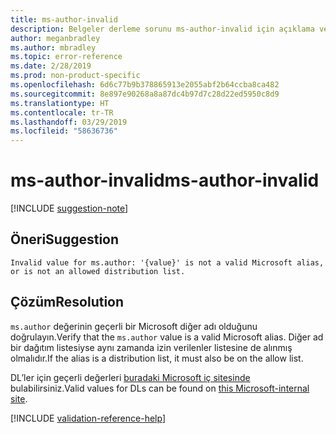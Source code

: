 ```yaml
---
title: ms-author-invalid
description: Belgeler derleme sorunu ms-author-invalid için açıklama ve çözüm
author: meganbradley
ms.author: mbradley
ms.topic: error-reference
ms.date: 2/28/2019
ms.prod: non-product-specific
ms.openlocfilehash: 6d6c77b9b378865913e2055abf2b64ccba8ca482
ms.sourcegitcommit: 8e897e90268a8a87dc4b97d7c28d22ed5950c8d9
ms.translationtype: HT
ms.contentlocale: tr-TR
ms.lasthandoff: 03/29/2019
ms.locfileid: "58636736"
---
```

# <a name="ms-author-invalid"></a><span data-ttu-id="94c60-103">ms-author-invalid</span><span class="sxs-lookup"><span data-stu-id="94c60-103">ms-author-invalid</span></span>

[!INCLUDE [suggestion-note](includes/suggestion-note.md)]

## <a name="suggestion"></a><span data-ttu-id="94c60-104">Öneri</span><span class="sxs-lookup"><span data-stu-id="94c60-104">Suggestion</span></span>

`Invalid value for ms.author: '{value}' is not a valid Microsoft alias, or is not an allowed distribution list.`

## <a name="resolution"></a><span data-ttu-id="94c60-105">Çözüm</span><span class="sxs-lookup"><span data-stu-id="94c60-105">Resolution</span></span>

<span data-ttu-id="94c60-106">`ms.author` değerinin geçerli bir Microsoft diğer adı olduğunu doğrulayın.</span><span class="sxs-lookup"><span data-stu-id="94c60-106">Verify that the `ms.author` value is a valid Microsoft alias.</span></span> <span data-ttu-id="94c60-107">Diğer ad bir dağıtım listesiyse aynı zamanda izin verilenler listesine de alınmış olmalıdır.</span><span class="sxs-lookup"><span data-stu-id="94c60-107">If the alias is a distribution list, it must also be on the allow list.</span></span>

<span data-ttu-id="94c60-108">DL’ler için geçerli değerleri [buradaki Microsoft iç sitesinde](https://docsmetadatatool.azurewebsites.net/allowlists) bulabilirsiniz.</span><span class="sxs-lookup"><span data-stu-id="94c60-108">Valid values for DLs can be found on [this Microsoft-internal site](https://docsmetadatatool.azurewebsites.net/allowlists).</span></span>

<!--make sure to add this file to your includes folder and verify the path-->
[!INCLUDE [validation-reference-help](includes/validation-reference-help.md)]
